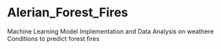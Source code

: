 # Alerian_Forest_Fires
Machine Learning Model Implementation and Data Analysis on weathere Conditions to predict forest fires
